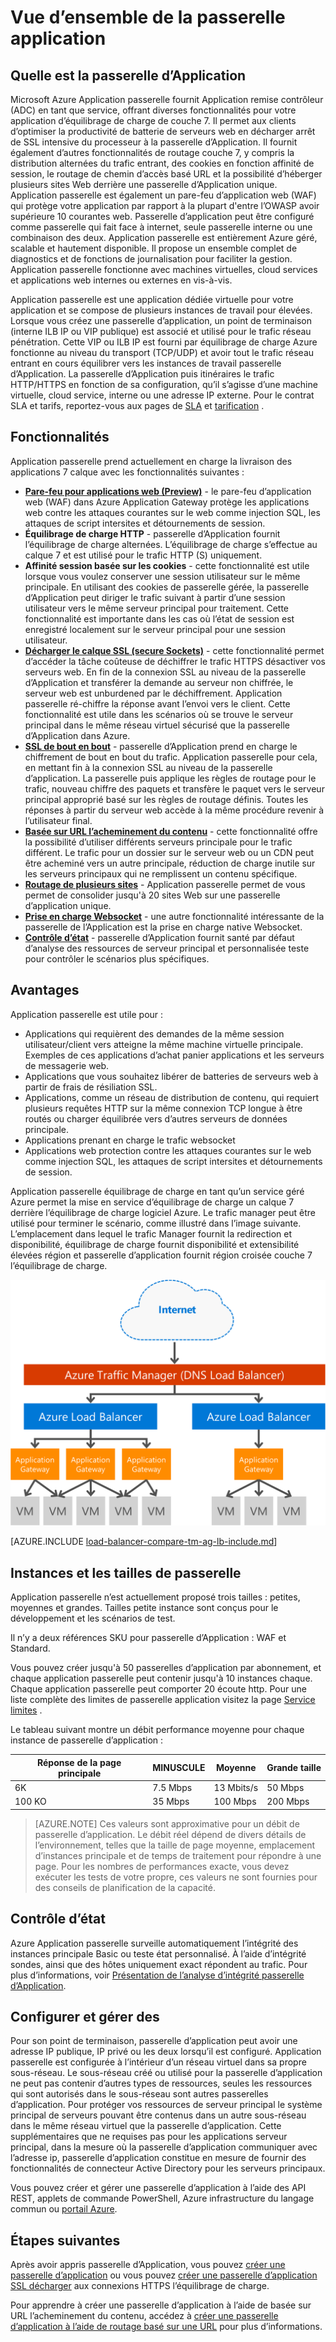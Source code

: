 <properties
   pageTitle="Introduction à la passerelle d’Application | Microsoft Azure"
   description="Cette page fournit une vue d’ensemble du service passerelle d’Application pour l’équilibrage de charge couche 7, y compris les tailles de passerelle, HTTP charger affinité session équilibrage de charge, en fonction des cookies et décharger SSL."
   documentationCenter="na"
   services="application-gateway"
   authors="georgewallace"
   manager="carmonm"
   editor="tysonn"/>
<tags
   ms.service="application-gateway"
   ms.devlang="na"
   ms.topic="hero-article"
   ms.tgt_pltfrm="na"
   ms.workload="infrastructure-services"
   ms.date="10/25/2016"
   ms.author="gwallace"/>

# <a name="application-gateway-overview"></a>Vue d’ensemble de la passerelle application

## <a name="what-is-application-gateway"></a>Quelle est la passerelle d’Application

Microsoft Azure Application passerelle fournit Application remise contrôleur (ADC) en tant que service, offrant diverses fonctionnalités pour votre application d’équilibrage de charge de couche 7. Il permet aux clients d’optimiser la productivité de batterie de serveurs web en décharger arrêt de SSL intensive du processeur à la passerelle d’Application. Il fournit également d’autres fonctionnalités de routage couche 7, y compris la distribution alternées du trafic entrant, des cookies en fonction affinité de session, le routage de chemin d’accès basé URL et la possibilité d’héberger plusieurs sites Web derrière une passerelle d’Application unique. Application passerelle est également un pare-feu d’application web (WAF) qui protège votre application par rapport à la plupart d'entre l’OWASP avoir supérieure 10 courantes web. Passerelle d’application peut être configuré comme passerelle qui fait face à internet, seule passerelle interne ou une combinaison des deux. Application passerelle est entièrement Azure géré, scalable et hautement disponible. Il propose un ensemble complet de diagnostics et de fonctions de journalisation pour faciliter la gestion. Application passerelle fonctionne avec machines virtuelles, cloud services et applications web internes ou externes en vis-à-vis.

Application passerelle est une application dédiée virtuelle pour votre application et se compose de plusieurs instances de travail pour élevées. Lorsque vous créez une passerelle d’application, un point de terminaison (interne ILB IP ou VIP publique) est associé et utilisé pour le trafic réseau pénétration. Cette VIP ou ILB IP est fourni par équilibrage de charge Azure fonctionne au niveau du transport (TCP/UDP) et avoir tout le trafic réseau entrant en cours équilibrer vers les instances de travail passerelle d’Application. La passerelle d’Application puis itinéraires le trafic HTTP/HTTPS en fonction de sa configuration, qu’il s’agisse d’une machine virtuelle, cloud service, interne ou une adresse IP externe. Pour le contrat SLA et tarifs, reportez-vous aux pages de [SLA](https://azure.microsoft.com/support/legal/sla/) et [tarification](https://azure.microsoft.com/pricing/details/application-gateway/) .

## <a name="features"></a>Fonctionnalités

Application passerelle prend actuellement en charge la livraison des applications 7 calque avec les fonctionnalités suivantes :

- **[Pare-feu pour applications web (Preview)](application-gateway-webapplicationfirewall-overview.md)** - le pare-feu d’application web (WAF) dans Azure Application Gateway protège les applications web contre les attaques courantes sur le web comme injection SQL, les attaques de script intersites et détournements de session.
- **Équilibrage de charge HTTP** - passerelle d’Application fournit l’équilibrage de charge alternées. L’équilibrage de charge s’effectue au calque 7 et est utilisé pour le trafic HTTP (S) uniquement.
- **Affinité session basée sur les cookies** - cette fonctionnalité est utile lorsque vous voulez conserver une session utilisateur sur le même principale. En utilisant des cookies de passerelle gérée, la passerelle d’Application peut diriger le trafic suivant à partir d’une session utilisateur vers le même serveur principal pour traitement. Cette fonctionnalité est importante dans les cas où l’état de session est enregistré localement sur le serveur principal pour une session utilisateur.
- **[Décharger le calque SSL (secure Sockets)](application-gateway-ssl-arm.md)** - cette fonctionnalité permet d’accéder la tâche coûteuse de déchiffrer le trafic HTTPS désactiver vos serveurs web. En fin de la connexion SSL au niveau de la passerelle d’Application et transférer la demande au serveur non chiffrée, le serveur web est unburdened par le déchiffrement.  Application passerelle ré-chiffre la réponse avant l’envoi vers le client. Cette fonctionnalité est utile dans les scénarios où se trouve le serveur principal dans le même réseau virtuel sécurisé que la passerelle d’Application dans Azure.
- **[SSL de bout en bout](application-gateway-backend-ssl.md)** - passerelle d’Application prend en charge le chiffrement de bout en bout du trafic. Application passerelle pour cela, en mettant fin à la connexion SSL au niveau de la passerelle d’application. La passerelle puis applique les règles de routage pour le trafic, nouveau chiffre des paquets et transfère le paquet vers le serveur principal approprié basé sur les règles de routage définis. Toutes les réponses à partir du serveur web accède à la même procédure revenir à l’utilisateur final.
- **[Basée sur URL l’acheminement du contenu](application-gateway-url-route-overview.md)** - cette fonctionnalité offre la possibilité d’utiliser différents serveurs principale pour le trafic différent. Le trafic pour un dossier sur le serveur web ou un CDN peut être acheminé vers un autre principale, réduction de charge inutile sur les serveurs principaux qui ne remplissent un contenu spécifique.
- **[Routage de plusieurs sites](application-gateway-multi-site-overview.md)** - Application passerelle permet de vous permet de consolider jusqu'à 20 sites Web sur une passerelle d’application unique.
- **[Prise en charge Websocket](application-gateway-websocket.md)** - une autre fonctionnalité intéressante de la passerelle de l’Application est la prise en charge native Websocket.
- **[Contrôle d’état](application-gateway-probe-overview.md)** - passerelle d’Application fournit santé par défaut d’analyse des ressources de serveur principal et personnalisée teste pour contrôler le scénarios plus spécifiques.

## <a name="benefits"></a>Avantages

Application passerelle est utile pour :

- Applications qui requièrent des demandes de la même session utilisateur/client vers atteigne la même machine virtuelle principale. Exemples de ces applications d’achat panier applications et les serveurs de messagerie web.
- Applications que vous souhaitez libérer de batteries de serveurs web à partir de frais de résiliation SSL.
- Applications, comme un réseau de distribution de contenu, qui requiert plusieurs requêtes HTTP sur la même connexion TCP longue à être routés ou charger équilibrée vers d’autres serveurs de données principale.
- Applications prenant en charge le trafic websocket
- Applications web protection contre les attaques courantes sur le web comme injection SQL, les attaques de script intersites et détournements de session.

Application passerelle équilibrage de charge en tant qu’un service géré Azure permet la mise en service d’équilibrage de charge un calque 7 derrière l’équilibrage de charge logiciel Azure. Le trafic manager peut être utilisé pour terminer le scénario, comme illustré dans l’image suivante. L’emplacement dans lequel le trafic Manager fournit la redirection et disponibilité, équilibrage de charge fournit disponibilité et extensibilité élevées région et passerelle d’application fournit région croisée couche 7 l’équilibrage de charge.

![asdasd](./media/application-gateway-introduction/tm-lb-ag-scenario.png)

[AZURE.INCLUDE [load-balancer-compare-tm-ag-lb-include.md](../../includes/load-balancer-compare-tm-ag-lb-include.md)]

## <a name="gateway-sizes-and-instances"></a>Instances et les tailles de passerelle

Application passerelle n’est actuellement proposé trois tailles : petites, moyennes et grandes. Tailles petite instance sont conçus pour le développement et les scénarios de test.

Il n’y a deux références SKU pour passerelle d’Application : WAF et Standard.

Vous pouvez créer jusqu'à 50 passerelles d’application par abonnement, et chaque application passerelle peut contenir jusqu'à 10 instances chaque. Chaque application passerelle peut comporter 20 écoute http. Pour une liste complète des limites de passerelle application visitez la page [Service limites](../azure-subscription-service-limits.md#application-gateway) .

Le tableau suivant montre un débit performance moyenne pour chaque instance de passerelle d’application :

| Réponse de la page principale | MINUSCULE | Moyenne | Grande taille|
|---|---|---|---|
| 6K | 7.5 Mbps | 13 Mbits/s | 50 Mbps |
|100 KO | 35 Mbps | 100 Mbps| 200 Mbps |

>[AZURE.NOTE] Ces valeurs sont approximative pour un débit de passerelle d’application. Le débit réel dépend de divers détails de l’environnement, telles que la taille de page moyenne, emplacement d’instances principale et de temps de traitement pour répondre à une page. Pour les nombres de performances exacte, vous devez exécuter les tests de votre propre, ces valeurs ne sont fournies pour des conseils de planification de la capacité.

## <a name="health-monitoring"></a>Contrôle d’état

Azure Application passerelle surveille automatiquement l’intégrité des instances principale Basic ou teste état personnalisé. À l’aide d’intégrité sondes, ainsi que des hôtes uniquement exact répondent au trafic. Pour plus d’informations, voir [Présentation de l’analyse d’intégrité passerelle d’Application](application-gateway-probe-overview.md).

## <a name="configuring-and-managing"></a>Configurer et gérer des

Pour son point de terminaison, passerelle d’application peut avoir une adresse IP publique, IP privé ou les deux lorsqu’il est configuré. Application passerelle est configurée à l’intérieur d’un réseau virtuel dans sa propre sous-réseau. Le sous-réseau créé ou utilisé pour la passerelle d’application ne peut pas contenir d’autres types de ressources, seules les ressources qui sont autorisés dans le sous-réseau sont autres passerelles d’application. Pour protéger vos ressources de serveur principal le système principal de serveurs pouvant être contenus dans un autre sous-réseau dans le même réseau virtuel que la passerelle d’application. Cette supplémentaires que ne requises pas pour les applications serveur principal, dans la mesure où la passerelle d’application communiquer avec l’adresse ip, passerelle d’application constitue en mesure de fournir des fonctionnalités de connecteur Active Directory pour les serveurs principaux.

Vous pouvez créer et gérer une passerelle d’application à l’aide des API REST, applets de commande PowerShell, Azure infrastructure du langage commun ou [portail Azure](https://portal.azure.com/).

## <a name="next-steps"></a>Étapes suivantes

Après avoir appris passerelle d’Application, vous pouvez [créer une passerelle d’application](application-gateway-create-gateway-portal.md) ou vous pouvez [créer une passerelle d’application SSL décharger](application-gateway-ssl-arm.md) aux connexions HTTPS l’équilibrage de charge.

Pour apprendre à créer une passerelle d’application à l’aide de basée sur URL l’acheminement du contenu, accédez à [créer une passerelle d’application à l’aide de routage basé sur une URL](application-gateway-create-url-route-arm-ps.md) pour plus d’informations.

